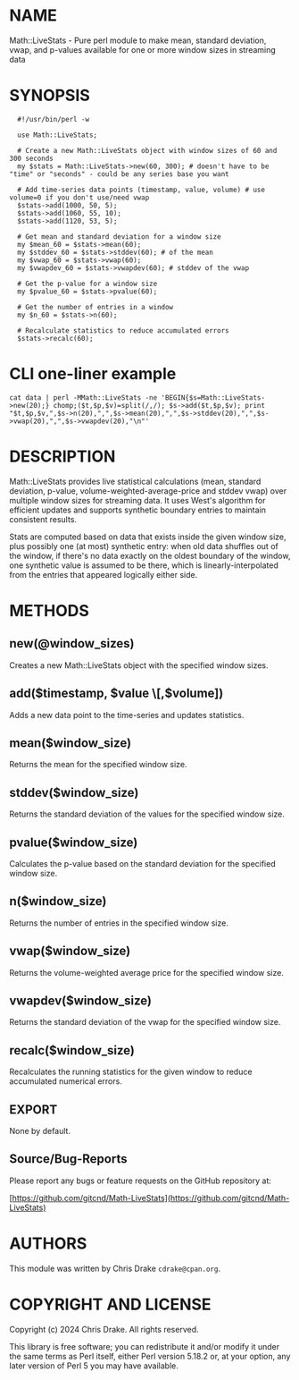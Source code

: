 # NAME

Math::LiveStats - Pure perl module to make mean, standard deviation, vwap, and p-values available for one or more window sizes in streaming data

# SYNOPSIS

      #!/usr/bin/perl -w
    
      use Math::LiveStats;
    
      # Create a new Math::LiveStats object with window sizes of 60 and 300 seconds
      my $stats = Math::LiveStats->new(60, 300); # doesn't have to be "time" or "seconds" - could be any series base you want
    
      # Add time-series data points (timestamp, value, volume) # use volume=0 if you don't use/need vwap
      $stats->add(1000, 50, 5);
      $stats->add(1060, 55, 10);
      $stats->add(1120, 53, 5);
    
      # Get mean and standard deviation for a window size
      my $mean_60 = $stats->mean(60);
      my $stddev_60 = $stats->stddev(60); # of the mean
      my $vwap_60 = $stats->vwap(60);
      my $vwapdev_60 = $stats->vwapdev(60); # stddev of the vwap
    
      # Get the p-value for a window size
      my $pvalue_60 = $stats->pvalue(60);
    
      # Get the number of entries in a window
      my $n_60 = $stats->n(60);
    
      # Recalculate statistics to reduce accumulated errors
      $stats->recalc(60);

# CLI one-liner example

    cat data | perl -MMath::LiveStats -ne 'BEGIN{$s=Math::LiveStats->new(20);} chomp;($t,$p,$v)=split(/,/); $s->add($t,$p,$v); print "$t,$p,$v,",$s->n(20),",",$s->mean(20),",",$s->stddev(20),",",$s->vwap(20),",",$s->vwapdev(20),"\n"'

# DESCRIPTION

Math::LiveStats provides live statistical calculations (mean, standard deviation, p-value,
volume-weighted-average-price and stddev vwap) over multiple window sizes for streaming 
data. It uses West's algorithm for efficient updates and supports synthetic boundary 
entries to maintain consistent results.

Stats are computed based on data that exists inside the given window size, plus possibly
one (at most) synthetic entry: when old data shuffles out of the window, if there's no
data exactly on the oldest boundary of the window, one synthetic value is assumed to be
there, which is linearly-interpolated from the entries that appeared logically either side.

# METHODS

## new(@window\_sizes)

Creates a new Math::LiveStats object with the specified window sizes.

## add($timestamp, $value \[,$volume\])

Adds a new data point to the time-series and updates statistics.

## mean($window\_size)

Returns the mean for the specified window size.

## stddev($window\_size)

Returns the standard deviation of the values for the specified window size.

## pvalue($window\_size)

Calculates the p-value based on the standard deviation for the specified window size.

## n($window\_size)

Returns the number of entries in the specified window size.

## vwap($window\_size)

Returns the volume-weighted average price for the specified window size.

## vwapdev($window\_size)

Returns the standard deviation of the vwap for the specified window size.

## recalc($window\_size)

Recalculates the running statistics for the given window to reduce accumulated numerical errors.

## EXPORT

None by default.

## Source/Bug-Reports

Please report any bugs or feature requests on the GitHub repository at:

[https://github.com/gitcnd/Math-LiveStats](https://github.com/gitcnd/Math-LiveStats)

# AUTHORS

This module was written by Chris Drake `cdrake@cpan.org`.

# COPYRIGHT AND LICENSE

Copyright (c) 2024 Chris Drake. All rights reserved.

This library is free software; you can redistribute it and/or modify
it under the same terms as Perl itself, either Perl version 5.18.2 or,
at your option, any later version of Perl 5 you may have available.
